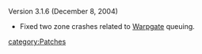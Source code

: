 Version 3.1.6 (December 8, 2004)

-   Fixed two zone crashes related to [Warpgate](Warpgate "wikilink")
    queuing.

[category:Patches](category:Patches "wikilink")